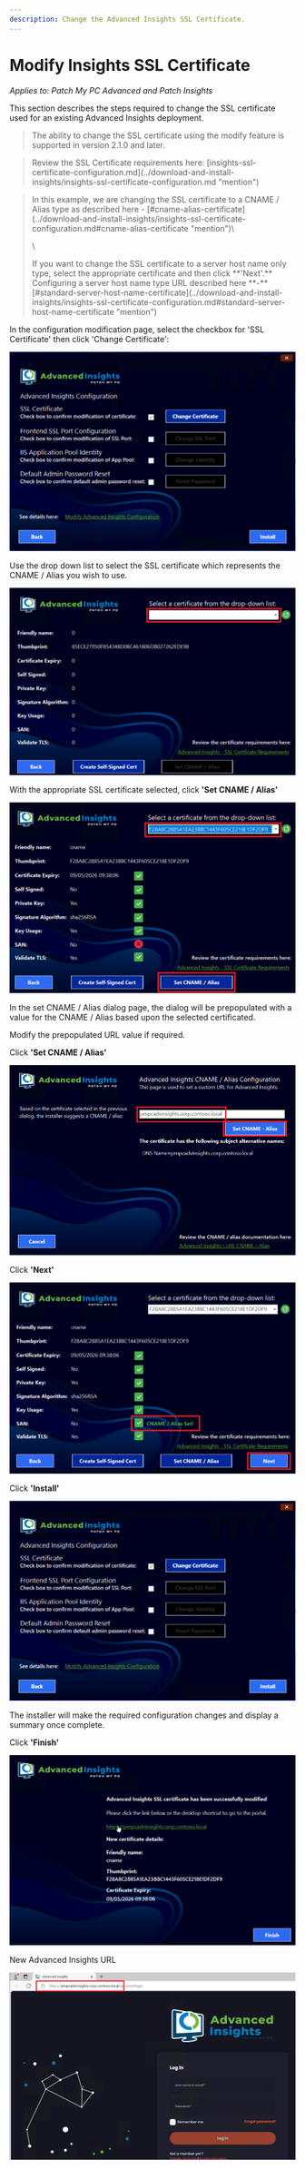 ```yaml
---
description: Change the Advanced Insights SSL Certificate.
---
```


# Modify Insights SSL Certificate

_Applies to: Patch My PC Advanced and Patch Insights_

This section describes the steps required to change the SSL certificate used for an existing Advanced Insights deployment.

<blockquote class="wp-block-quote">
<p>The ability to change the SSL certificate using the modify feature is supported in version 2.1.0 and later.</p>
</blockquote>

<blockquote class="wp-block-quote">
<p>Review the SSL Certificate requirements here: [insights-ssl-certificate-configuration.md](../download-and-install-insights/insights-ssl-certificate-configuration.md "mention")</p>
</blockquote>

<blockquote class="wp-block-quote">
<p>In this example, we are changing the SSL certificate to a CNAME / Alias type as described here - [#cname-alias-certificate](../download-and-install-insights/insights-ssl-certificate-configuration.md#cname-alias-certificate "mention")\</p>
<p>\</p>
<p>If you want to change the SSL certificate to a server host name only type, select the appropriate certificate and then click **'Next'.** Configuring a server host name type URL described here **-** [#standard-server-host-name-certificate](../download-and-install-insights/insights-ssl-certificate-configuration.md#standard-server-host-name-certificate "mention")</p>
</blockquote>

In the configuration modification page, select the checkbox for 'SSL Certificate' then click 'Change Certificate':

![](/_images/vmconnect_KN0zxDuJp8.png)

Use the drop down list to select the SSL certificate which represents the CNAME / Alias you wish to use.

![](/_images/image-(1654).png "Certificate selection dialog")

With the appropriate SSL certificate selected, click **'Set CNAME / Alias'**

![](/_images/image-(1655).png "Certificate selection dialog")

In the set CNAME / Alias dialog page, the dialog will be prepopulated with a value for the CNAME / Alias based upon the selected certificated.

Modify the prepopulated URL value if required.

Click **'Set CNAME / Alias'**

![](/_images/vmconnect_3ZByUA7acq-(1).png "Set CNAME / Alias dialog")

Click **'Next'**

![](/_images/image-(1656).png "Certificate selection dialog - CNAME / Alias set confirmed")

Click **'Install'**

![](/_images/vmconnect_KN0zxDuJp8-(2).png "Certificate Modification option dialog")

The installer will make the required configuration changes and display a summary once complete.

Click **'Finish'**

![](/_images/image-(1658).png "Certificate modification completion")

New Advanced Insights URL

![](/_images/vmconnect_hyyumsMyOf.png)